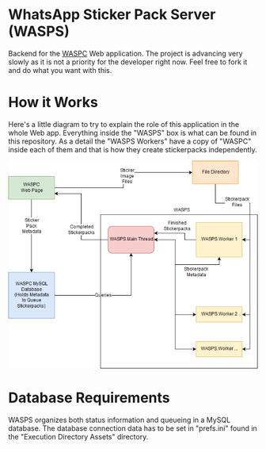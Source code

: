 # WhatsApp Sticker Pack Server (WASPS)

Backend for the [WASPC](https://github.com/Milanesa-chan/WhatsApp-Sticker-Pack-Creator "WASPC Repository") Web application. The project is advancing very slowly as it is not a priority for the developer right now. Feel free to fork it and do what you want with this.

# How it Works

Here's a little diagram to try to explain the role of this application in the whole Web app. Everything inside the "WASPS" box is what can be found in this repository. As a detail the "WASPS Workers" have a copy of "WASPC" inside each of them and that is how they create stickerpacks independently.

![](https://raw.githubusercontent.com/Milanesa-chan/WhatsApp-Sticker-Pack-Server/master/Workflow%20Diagram.png)

# Database Requirements

WASPS organizes both status information and queueing in a MySQL database. The database connection data has to be set in "prefs.ini" found in the "Execution Directory Assets" directory.
